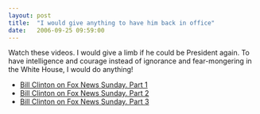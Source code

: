 ```yaml
---
layout: post
title:  "I would give anything to have him back in office"
date:   2006-09-25 09:59:00
---
```

Watch these videos. I would give a limb if he could be President again.  To have intelligence and courage instead of ignorance and fear-mongering in the White House, I would do anything!

* [Bill Clinton on Fox News Sunday. Part 1](https://www.youtube.com/watch?v=OnyrCVwGyK4)
* [Bill Clinton on Fox News Sunday. Part 2](https://www.youtube.com/watch?v=rxWUA764H7E)
* [Bill Clinton on Fox News Sunday. Part 3](https://www.youtube.com/watch?v=J2-nILTO3dc)
